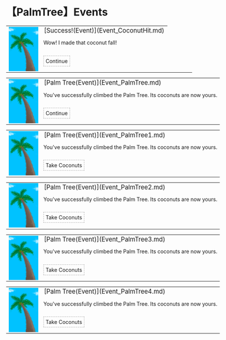 # 【PalmTree】Events  
<div class="" style="width:800px;margin-bottom:-15px;"><table><tr style="height:10px"><td rowspan=3 style="width:80px"><div class="gamecard" style="width:80px; height:120px;"><a href="Event_CoconutHit.md" style="color:black"><img decoding="async" src="../wiki/Sprite/PalmTree.png" class="cardimage" style="max-width:80px;max-height:120px;"></a></div></td><td style="font-size: 1.2em">[Success!(Event)](Event_CoconutHit.md)</td></tr><tr><td>Wow! I made that coconut fall!</td></tr><tr><td><div style="display:inline-block"><div style="margin-right:5px;padding:5px;border:1px dashed darkgray;display: inline-block">Continue</div></div></td></tr></table></div><hr>  
<div class="" style="width:800px;margin-bottom:-15px;"><table><tr style="height:10px"><td rowspan=3 style="width:80px"><div class="gamecard" style="width:80px; height:120px;"><a href="Event_PalmTree.md" style="color:black"><img decoding="async" src="../wiki/Sprite/PalmTree.png" class="cardimage" style="max-width:80px;max-height:120px;"></a></div></td><td style="font-size: 1.2em">[Palm Tree(Event)](Event_PalmTree.md)</td></tr><tr><td>You've successfully climbed the Palm Tree. Its coconuts are now yours.</td></tr><tr><td><div style="display:inline-block"><div style="margin-right:5px;padding:5px;border:1px dashed darkgray;display: inline-block">Continue</div></div></td></tr></table></div><hr>  
<div class="" style="width:800px;margin-bottom:-15px;"><table><tr style="height:10px"><td rowspan=3 style="width:80px"><div class="gamecard" style="width:80px; height:120px;"><a href="Event_PalmTree1.md" style="color:black"><img decoding="async" src="../wiki/Sprite/PalmTree.png" class="cardimage" style="max-width:80px;max-height:120px;"></a></div></td><td style="font-size: 1.2em">[Palm Tree(Event)](Event_PalmTree1.md)</td></tr><tr><td>You've successfully climbed the Palm Tree. Its coconuts are now yours.</td></tr><tr><td><div style="display:inline-block"><div style="margin-right:5px;padding:5px;border:1px dashed darkgray;display: inline-block">Take Coconuts</div></div></td></tr></table></div><hr>  
<div class="" style="width:800px;margin-bottom:-15px;"><table><tr style="height:10px"><td rowspan=3 style="width:80px"><div class="gamecard" style="width:80px; height:120px;"><a href="Event_PalmTree2.md" style="color:black"><img decoding="async" src="../wiki/Sprite/PalmTree.png" class="cardimage" style="max-width:80px;max-height:120px;"></a></div></td><td style="font-size: 1.2em">[Palm Tree(Event)](Event_PalmTree2.md)</td></tr><tr><td>You've successfully climbed the Palm Tree. Its coconuts are now yours.</td></tr><tr><td><div style="display:inline-block"><div style="margin-right:5px;padding:5px;border:1px dashed darkgray;display: inline-block">Take Coconuts</div></div></td></tr></table></div><hr>  
<div class="" style="width:800px;margin-bottom:-15px;"><table><tr style="height:10px"><td rowspan=3 style="width:80px"><div class="gamecard" style="width:80px; height:120px;"><a href="Event_PalmTree3.md" style="color:black"><img decoding="async" src="../wiki/Sprite/PalmTree.png" class="cardimage" style="max-width:80px;max-height:120px;"></a></div></td><td style="font-size: 1.2em">[Palm Tree(Event)](Event_PalmTree3.md)</td></tr><tr><td>You've successfully climbed the Palm Tree. Its coconuts are now yours.</td></tr><tr><td><div style="display:inline-block"><div style="margin-right:5px;padding:5px;border:1px dashed darkgray;display: inline-block">Take Coconuts</div></div></td></tr></table></div><hr>  
<div class="" style="width:800px;margin-bottom:-15px;"><table><tr style="height:10px"><td rowspan=3 style="width:80px"><div class="gamecard" style="width:80px; height:120px;"><a href="Event_PalmTree4.md" style="color:black"><img decoding="async" src="../wiki/Sprite/PalmTree.png" class="cardimage" style="max-width:80px;max-height:120px;"></a></div></td><td style="font-size: 1.2em">[Palm Tree(Event)](Event_PalmTree4.md)</td></tr><tr><td>You've successfully climbed the Palm Tree. Its coconuts are now yours.</td></tr><tr><td><div style="display:inline-block"><div style="margin-right:5px;padding:5px;border:1px dashed darkgray;display: inline-block">Take Coconuts</div></div></td></tr></table></div><hr>  


<script>document.title="PalmTreeEvents - Card Survival Wiki";</script>